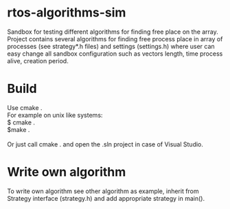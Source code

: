 # rtos-algorithms-sim
Sandbox for testing different algorithms for finding free place on the array. Project contains several algorithms for finding free process place in array of processes (see strategy*.h files) and settings (settings.h) where user can easy change all sandbox configuration such as vectors length, time process alive, creation period.

# Build
Use cmake .<br>
For example on unix like systems:<br>
$ cmake .<br>
$make .<br><br>
Or just call cmake . and open the .sln project in case of Visual Studio.

# Write own algorithm
To write own algorithm see other algorithm as example, inherit from Strategy interface (strategy.h) and add appropriate strategy in main().
